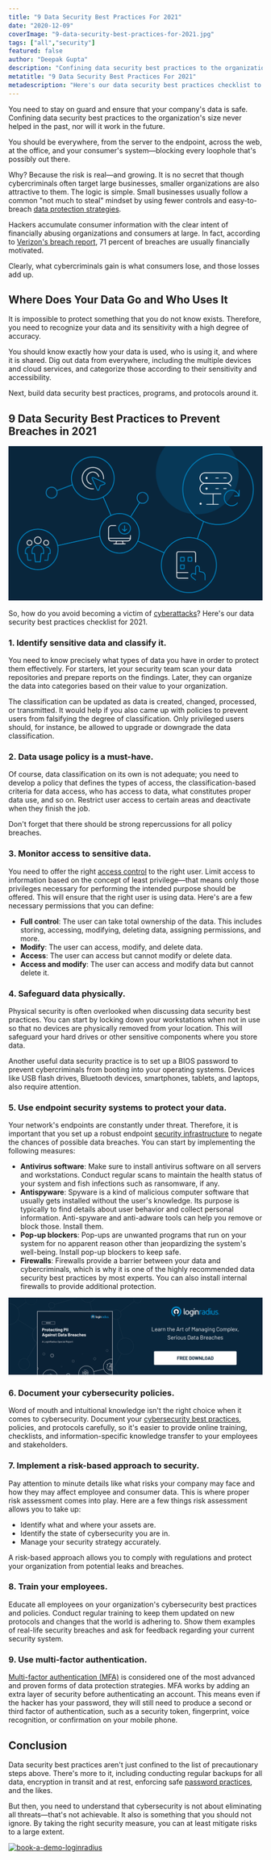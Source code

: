 ```yaml
---
title: "9 Data Security Best Practices For 2021"
date: "2020-12-09"
coverImage: "9-data-security-best-practices-for-2021.jpg"
tags: ["all","security"]
featured: false 
author: "Deepak Gupta"
description: "Confining data security best practices to the organization's size never helped in the past, nor will it work in the future. What cybercriminals gain is what consumers lose, and those losses add up."
metatitle: "9 Data Security Best Practices For 2021"
metadescription: "Here's our data security best practices checklist to prevent breaches in 2021. How many of these practices, programs, and protocols have your team adopted yet?."
--- 
```


You need to stay on guard and ensure that your company's data is safe. Confining data security best practices to the organization's size never helped in the past, nor will it work in the future. 

You should be everywhere, from the server to the endpoint, across the web, at the office, and your consumer's system—blocking every loophole that's possibly out there. 

Why? Because the risk is real—and growing. It is no secret that though cybercriminals often target large businesses, smaller organizations are also attractive to them. The logic is simple. Small businesses usually follow a common "not much to steal" mindset by using fewer controls and easy-to-breach [data protection strategies](https://www.loginradius.com/security/). 

Hackers accumulate consumer information with the clear intent of financially abusing organizations and consumers at large. In fact, according to [Verizon's breach report](https://enterprise.verizon.com/resources/reports/2019-data-breach-investigations-report-emea.pdf), 71 percent of breaches are usually financially motivated. 

Clearly, what cybercriminals gain is what consumers lose, and those losses add up.


## Where Does Your Data Go and Who Uses It

It is impossible to protect something that you do not know exists. Therefore, you need to recognize your data and its sensitivity with a high degree of accuracy. 

You should know exactly how your data is used, who is using it, and where it is shared. Dig out data from everywhere, including the multiple devices and cloud services, and categorize those according to their sensitivity and accessibility. 

Next, build data security best practices, programs, and protocols around it. 


## 9 Data Security Best Practices to Prevent Breaches in 2021

![9-data-security-best-practices](9-data-security-best-practices.png)

So, how do you avoid becoming a victim of [cyberattacks](https://www.loginradius.com/blog/start-with-identity/2019/10/cybersecurity-attacks-business/)? Here's our data security best practices checklist for 2021. 


### 1. Identify sensitive data and classify it.

You need to know precisely what types of data you have in order to protect them effectively. For starters, let your security team scan your data repositories and prepare reports on the findings. Later, they can organize the data into categories based on their value to your organization.  

The classification can be updated as data is created, changed, processed, or transmitted. It would help if you also came up with policies to prevent users from falsifying the degree of classification. Only privileged users should, for instance, be allowed to upgrade or downgrade the data classification.


### 2. Data usage policy is a must-have.

Of course, data classification on its own is not adequate; you need to develop a policy that defines the types of access, the classification-based criteria for data access, who has access to data, what constitutes proper data use, and so on. Restrict user access to certain areas and deactivate when they finish the job.

Don't forget that there should be strong repercussions for all policy breaches.


### 3. Monitor access to sensitive data. 

You need to offer the right [access control](https://www.loginradius.com/role-management/) to the right user. Limit access to information based on the concept of least privilege—that means only those privileges necessary for performing the intended purpose should be offered. This will ensure that the right user is using data. Here's are a few necessary permissions that you can define:



*   **Full control**: The user can take total ownership of the data. This includes storing, accessing, modifying, deleting data, assigning permissions, and more. 
*   **Modify**: The user can access, modify, and delete data.
*   **Access**: The user can access but cannot modify or delete data. 
*   **Access and modify**: The user can access and modify data but cannot delete it. 


### 4. Safeguard data physically.

Physical security is often overlooked when discussing data security best practices. You can start by locking down your workstations when not in use so that no devices are physically removed from your location. This will safeguard your hard drives or other sensitive components where you store data.

Another useful data security practice is to set up a BIOS password to prevent cybercriminals from booting into your operating systems. Devices like USB flash drives, Bluetooth devices, smartphones, tablets, and laptops, also require attention.


### 5. Use endpoint security systems to protect your data. 

Your network's endpoints are constantly under threat. Therefore, it is important that you set up a robust endpoint [security infrastructure](https://www.loginradius.com/customer-security/) to negate the chances of possible data breaches. You can start by implementing the following measures:



*   **Antivirus software**: Make sure to install antivirus software on all servers and workstations. Conduct regular scans to maintain the health status of your system and fish infections such as ransomware, if any.
*   **Antispyware**: Spyware is a kind of malicious computer software that usually gets installed without the user's knowledge. Its purpose is typically to find details about user behavior and collect personal information. Anti-spyware and anti-adware tools can help you remove or block those. Install them. 
*   **Pop-up blockers**: Pop-ups are unwanted programs that run on your system for no apparent reason other than jeopardizing the system's well-being. Install pop-up blockers to keep safe. 
*   **Firewalls**: Firewalls provide a barrier between your data and cybercriminals, which is why it is one of the highly recommended data security best practices by most experts. You can also install internal firewalls to provide additional protection.


[![protecting-PII-against-data-breaches-report](protecting-PII-against-data-breaches-report.png)](https://www.loginradius.com/resource/pii-data-breach-report/)


### 6. Document your cybersecurity policies.

Word of mouth and intuitional knowledge isn't the right choice when it comes to cybersecurity. Document your [cybersecurity best practices](https://www.loginradius.com/blog/start-with-identity/2019/10/cybersecurity-best-practices-for-enterprises/), policies, and protocols carefully, so it's easier to provide online training, checklists, and information-specific knowledge transfer to your employees and stakeholders. 


### 7. Implement a risk-based approach to security. 

Pay attention to minute details like what risks your company may face and how they may affect employee and consumer data. This is where proper risk assessment comes into play. Here are a few things risk assessment allows you to take up:



*   Identify what and where your assets are.
*   Identify the state of cybersecurity you are in.
*   Manage your security strategy accurately. 

A risk-based approach allows you to comply with regulations and protect your organization from potential leaks and breaches. 


### 8. Train your employees.

Educate all employees on your organization's cybersecurity best practices and policies. Conduct regular training to keep them updated on new protocols and changes that the world is adhering to. Show them examples of real-life security breaches and ask for feedback regarding your current security system. 


### 9. Use multi-factor authentication.

[Multi-factor authentication (MFA)](https://www.loginradius.com/blog/start-with-identity/2019/06/what-is-multi-factor-authentication/) is considered one of the most advanced and proven forms of data protection strategies. MFA works by adding an extra layer of security before authenticating an account. This means even if the hacker has your password, they will still need to produce a second or third factor of authentication, such as a security token, fingerprint, voice recognition, or confirmation on your mobile phone. 


## Conclusion

Data security best practices aren't just confined to the list of precautionary steps above. There's more to it, including conducting regular backups for all data, encryption in transit and at rest, enforcing safe [password practices](https://www.loginradius.com/blog/async/password-security-best-practices-compliance/), and the likes. 

But then, you need to understand that cybersecurity is not about eliminating all threats—that's not achievable. It also is something that you should not ignore. By taking the right security measure, you can at least mitigate risks to a large extent.

[![book-a-demo-loginradius](../../assets/book-a-demo-loginradius.png)](https://www.loginradius.com/book-a-demo/)
